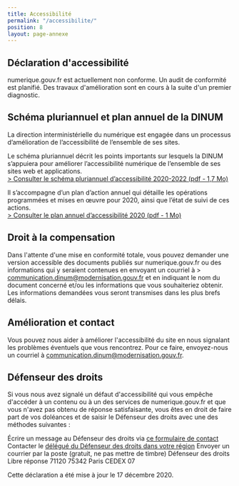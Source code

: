 ```yaml
---
title: Accessibilité
permalink: "/accessibilite/"
position: 8
layout: page-annexe
---
```


## Déclaration d'accessibilité
numerique.gouv.fr est actuellement non conforme.
Un audit de conformité est planifié. Des travaux d'amélioration sont en cours à la suite d'un premier diagnostic.

## Schéma pluriannuel et plan annuel de la DINUM
La direction interministérielle du numérique est engagée dans un processus d’amélioration de l’accessibilité de l’ensemble de ses sites.

Le schéma pluriannuel décrit les points importants sur lesquels la DINUM s’appuiera pour améliorer l’accessibilité numérique de l’ensemble de ses sites web et applications.
<br>[> Consulter le schéma pluriannuel d’accessibilité 2020-2022 (pdf - 1,7 Mo)](/uploads/DINUM_SchemaPluriannuel_2020.pdf)

Il s’accompagne d’un plan d’action annuel qui détaille les opérations programmées et mises en œuvre pour 2020, ainsi que l’état de suivi de ces actions.
<br>[> Consulter le plan annuel d’accessibilité 2020 (pdf - 1 Mo)](/uploads/DINUM_PlanAnnuel_2020.pdf)

## Droit à la compensation
Dans l'attente d'une mise en conformité totale, vous pouvez demander une version accessible des documents publiés sur numerique.gouv.fr ou des informations qui y seraient contenues en envoyant un courriel à > communication.dinum@modernisation.gouv.fr et en indiquant le nom du document concerné et/ou les informations que vous souhaiteriez obtenir. Les informations demandées vous seront transmises dans les plus brefs délais.

## Amélioration et contact
Vous pouvez nous aider à améliorer l'accessibilité du site en nous signalant les problèmes éventuels que vous rencontrez. Pour ce faire, envoyez-nous un courriel à communication.dinum@modernisation.gouv.fr.

## Défenseur des droits
Si vous nous avez signalé un défaut d'accessibilité qui vous empêche d'accéder à un contenu ou à un des services de numerique.gouv.fr et que vous n'avez pas obtenu de réponse satisfaisante, vous êtes en droit de faire part de vos doléances et de saisir le Défenseur des droits avec une des méthodes suivantes :

Écrire un message au Défenseur des droits via [ce formulaire de contact](https://formulaire.defenseurdesdroits.fr/)
Contacter le [délégué du Défenseur des droits dans votre région](https://www.defenseurdesdroits.fr/saisir/delegues)
Envoyer un courrier par la poste (gratuit, ne pas mettre de timbre)
Défenseur des droits
Libre réponse 71120
75342 Paris CEDEX 07


Cette déclaration a été mise à jour le 17 décembre 2020.